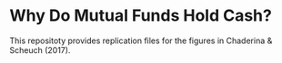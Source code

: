 # Why Do Mutual Funds Hold Cash?

This repositoty provides replication files for the figures in Chaderina & Scheuch (2017).